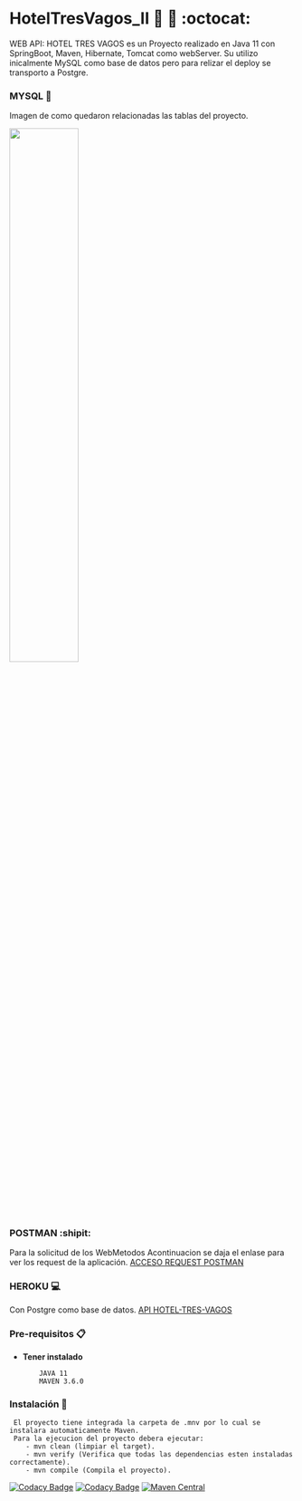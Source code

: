 # HotelTresVagos_II :european_castle: :hibiscus: :octocat:

WEB API: HOTEL TRES VAGOS es un Proyecto realizado en Java 11 con SpringBoot, Maven, Hibernate, Tomcat como webServer. Su utilizo inicalmente MySQL como base de datos pero para relizar el deploy se transporto a Postgre.

### MYSQL :file_folder:

Imagen de como quedaron relacionadas las tablas del proyecto.

<div style="width: 100%">
 <img width="49.15%" src=""/>
</div>

### POSTMAN :shipit:
Para la solicitud de los WebMetodos
Acontinuacion se daja el enlase para ver los request de la aplicación.
<a href="https://documenter.getpostman.com/view/12223320/T1Dv6ZAQ" target="_blank"> ACCESO REQUEST POSTMAN<a>

### HEROKU :computer:
Con Postgre como base de datos.
<a href="https://hotel-tres-vagos.herokuapp.com/login" target="_blank">API HOTEL-TRES-VAGOS <a>

### Pre-requisitos 📋

* **Tener instalado**
    ```
        JAVA 11
        MAVEN 3.6.0
    ```

### Instalación 🔧

     El proyecto tiene integrada la carpeta de .mnv por lo cual se instalara automaticamente Maven.
     Para la ejecucion del proyecto debera ejecutar:
        - mvn clean (limpiar el target).
        - mvn verify (Verifica que todas las dependencias esten instaladas correctamente).
        - mvn compile (Compila el proyecto).
    
[![Codacy Badge](https://app.codacy.com/project/badge/Grade/075375c5ab674ab79a81e45f36763bcf)](https://www.codacy.com/manual/Stephaaniie/HotelTresVagos_II?utm_source=github.com&amp;utm_medium=referral&amp;utm_content=Stephaaniie/HotelTresVagos_II&amp;utm_campaign=Badge_Grade)
[![Codacy Badge](https://api.codacy.com/project/badge/Coverage/1c524e61cd8640e79b80d406eda8754b)](https://www.codacy.com/manual/Stephaaniie/HotelTresVagos_II?utm_source=github.com&amp;utm_medium=referral&amp;utm_content=Stephaaniie/HotelTresVagos_II&amp;utm_campaign=Badge_Coverage)
[![Maven Central](https://maven-badges.herokuapp.com/maven-central/com.codacy/codacy-coverage-reporter/badge.svg)](https://maven-badges.herokuapp.com/maven-central/com.codacy/codacy-coverage-reporter)